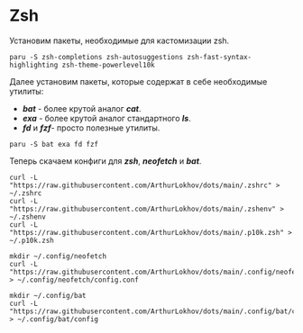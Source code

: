 # Zsh

Установим пакеты, необходимые для кастомизации zsh.&#x20;

```shell
paru -S zsh-completions zsh-autosuggestions zsh-fast-syntax-highlighting zsh-theme-powerlevel10k
```

Далее установим пакеты, которые содержат в себе необходимые утилиты:

* _**bat**_ - более крутой аналог _**cat**_.
* _**exa**_ - более крутой аналог стандартного _**ls**_.
* _**fd**_ и _**fzf**_- просто полезные  утилиты.

```shell
paru -S bat exa fd fzf
```

Теперь скачаем конфиги для _**zsh**_, _**neofetch**_ и _**bat**_.

```shell
curl -L "https://raw.githubusercontent.com/ArthurLokhov/dots/main/.zshrc" > ~/.zshrc
curl -L "https://raw.githubusercontent.com/ArthurLokhov/dots/main/.zshenv" > ~/.zshenv
curl -L "https://raw.githubusercontent.com/ArthurLokhov/dots/main/.p10k.zsh" > ~/.p10k.zsh

mkdir ~/.config/neofetch
curl -L "https://raw.githubusercontent.com/ArthurLokhov/dots/main/.config/neofetch/config.conf" > ~/.config/neofetch/config.conf

mkdir ~/.config/bat
curl -L "https://raw.githubusercontent.com/ArthurLokhov/dots/main/.config/bat/config" > ~/.config/bat/config
```
